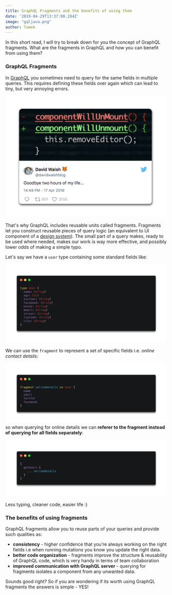 ```yaml
---
title: GraphQL Fragments and the benefits of using them
date: '2019-04-29T13:37:00.284Z'
image: "gqljava.png"
author: Tomek
---
```



In this short read, I will try to break down for you the concept of GraphQL fragments. What are the fragments in GraphQL and how you can benefit from using them?

### GraphQL Fragments
In [GraphQL](https://graphql.org/) you sometimes need to query for the same fields in multiple queries. This requires defining these fields over again which can lead to tiny, but very annoying errors. 

[![David Walsh Twitter](twitter.png)](https://twitter.com/davidwalshblog/status/1118526853948612608)

That's why GraphQL includes reusable units called fragments. Fragments let you construct reusable pieces of query logic (an equivalent to UI component of a [design system](https://blog.graphqleditor.com/Design-System/)). The small part of a query makes, ready to be used where needed, makes our work is way more effective, and possibly lower odds of making a simple typo.

Let's say we have a `user` type containing some standard fields like:

![](1.png)

We can use the `fragment` to represent a set of specific fields i.e. *online contact details*:

![](2.png)
so when querying for online details we can **referer to the fragment instead of querying for all fields separately**:

![](3.png)

Less typing, cleaner code, easier life :)

### The benefits of using fragments

GraphQL fragments allow you to reuse parts of your queries and provide such qualities as:
- **consistency** - higher confidence that you’re always working on the right fields i.e when running mutations you know you update the right data. 
- **better code organization** - fragments improve the structure & reusability of GraphQL code, which is  very handy in terms of team collaboration
- **improved communication with GraphQL server** - querying for fragments isolates a component from any unwanted data.

Sounds good right? So if you are wondering if its worth using GraphQL fragments the answers is simple - YES!

 
